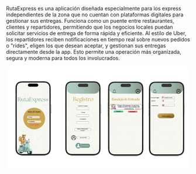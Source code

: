 RutaExpress es una aplicación diseñada especialmente para los express independientes de la zona que no cuentan con plataformas digitales para gestionar sus entregas. Funciona como un puente entre restaurantes, clientes y repartidores, permitiendo que los negocios locales puedan solicitar servicios de entrega de forma rápida y eficiente.
Al estilo de Uber, los repartidores reciben notificaciones en tiempo real sobre nuevos pedidos o "rides", eligen los que desean aceptar, y gestionan sus entregas directamente desde la app. Esto permite una operación más organizada, segura y moderna para todos los involucrados.

![alt text](image.png)